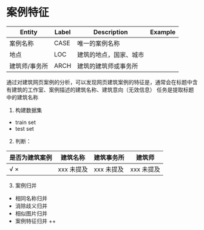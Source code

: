 # 案例特征



| **Entity**   | **Label**   | **Description**   | **Example**
|----------|----------|----------|-------|
| 案例名称   | CASE   | 唯一的案例名称   |
| 地点   | LOC   | 建筑的地点，国家、城市   |
| 建筑师/事务所 | ARCH | 建筑的建筑师或事务所


通过对建筑网页案例的分析，可以发现网页建筑案例的特征是，通常会在标题中含有建筑的工作室、案例描述的建筑名称、建筑意向（无效信息）
任务是提取标题中的建筑名称

1. 构建数据集
- train set
- test set


2. 判断：

| 是否为建筑案例 | 建筑名称 | 建筑事务所 | 建筑师 |
|--|--|--|--|
| √ × | xxx 未提及 | xxx 未提及 | xxx 未提及 |

3. 案例归并 
- 相同名称归并
- 消除歧义归并
- 相似图片归并
- 案例特征归并
++